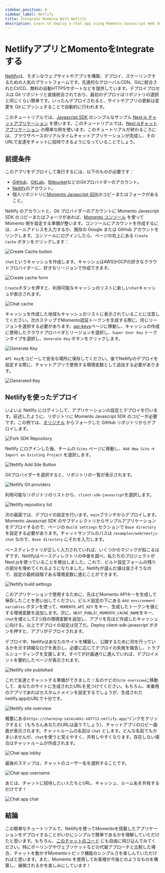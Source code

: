 ```yaml
---
sidebar_position: 6
sidebar_label: Netlify
title: Integrate Momento With Netlify
description: Learn to deploy a chat app using Momento Javascript Web SDK to Netlify.
---
```


# NetlifyアプリとMomentoをIntegrateする

[Netlify](https://www.netlify.com/)は、モダンなウェブサイトやアプリを構築、デプロイ、スケーリングするための人気のプラットフォームです。先進的なグローバルCDN、Gitに統合されたCI/CD、無料の自動HTTPSサポートなどを提供しています。デプロイプロセスは Git リポジトリと直接統合されており、最初のデプロイはリポジトリの選択と同じくらい簡単です。いったんデプロイされると、サイトやアプリの更新は変更を Git にプッシュすることで自動的に行われます。

このチュートリアルでは、[Javascript SDK](https://github.com/momentohq/client-sdk-javascript) のシンプルなサンプル [Next.js チャットアプリケーション](https://github.com/momentohq/client-sdk-javascript/tree/main/examples/web/nextjs-chat) を使います。このチュートリアルでは、[Next.jsチャットアプリケーション]() の簡単な例を使います。このチュートリアルが終わるころには、ブラウザベースのリアルタイムチャットアプリケーションが完成し、そのURLで友達をチャットに招待できるようになっていることでしょう。

## 前提条件

このアプリをデプロイして実行するには、以下のものが必要です：

- [GitHub](https://github.com/)、[GitLab](https://gitlab.com)、[Bitbucket](https://bitbucket.org/)などのGitプロバイダーのアカウント。
- [Netlify](https://www.netlify.com/)のアカウント。
- 個人リポジトリに[Momento Javascript SDK](https://github.com/momentohq/client-sdk-javascript)のコピーまたはフォークがあること。

Netlify のアカウントと、Git プロバイダーのアカウントに Momento Javascript SDK のコピーまたはフォークがあれば、[Momento コンソール](https://console.gomomento.com) を使って Momento 側を設定する準備が整います。コンソールにアカウントを作成するには、メールアドレスを入力するか、既存の Google または GitHub アカウントをリンクします。コンソールにログインしたら、ページの右上にある `Create Cache` ボタンをクリックします：

![Create Cache button](/img/console-create-cache.png)

`chat`というキャッシュを作成します。キャッシュはAWSかGCPの好きなクラウドプロバイダーに、好きなリージョンで作成できます。

![Create cache form](/img/console-create-cache-form.png)

`Create`ボタンを押すと、利用可能なキャッシュのリストに新しい`chat`キャッシュが表示されます。

![Chat cache](/img/console-caches-chat.png)

キャッシュを作成した地域もキャッシュのリストに表示されていることに注意してください。次のステップでMomento認証トークンを生成する際に、同じリージョンを選択する必要があります。[api-keys](https://console.gomomento.com/api-keys)ページに移動し、キャッシュの作成に使用したクラウドプロバイダとリージョンを選択し、`Super User Key` トークンタイプを選択し、`Generate Key` ボタンをクリックします。


![Generate Key](/img/console-generate-api-key.png)

`API Key`をコピーして安全な場所に保存してください。後でNetlifyのデプロイを設定する際に、チャットアプリで使用する環境変数として追加する必要があります。

![Generated Key](/img/console-api-key-result.png)

## Netlifyを使ったデプロイ

いよいよ Netlify にログインして、アプリケーションの設定とデプロイを行います。前述したように、リポジトリに Momento Javascript SDK のコピーが必要です。この例では、[オリジナル](https://github.com/momentohq/client-sdk-javascript) からフォークした GitHub リポジトリからデプロイします。

![Fork SDK Repository](/img/github-fork-js-sdk.png)

Netlify にログインした後、チームの `Sites` ページに移動し、`Add New Site` -> `Import an Existing Project` を選択します。

![Netlify Add Site Button](/img/netlify-add-site.png)

Gitプロバイダーを選択すると、リポジトリの一覧が表示されます。

![Netlify Git providers](/img/netlify-git-providers.png)

利用可能なリポジトリのリストから、`client-sdk-javascript`を選択します。

![Netlify repository list](/img/netlify-repo-list.png)

次の画面では、デプロイの設定を行います。`main`ブランチからデプロイします。Momento Javascript SDK のサブディレクトリからサンプルアプリケーションをデプロイするので、ページの `Build settings` セクションで `Base directory` を設定する必要があります。チャットサンプルのパスは `/examples/web/nextjs-chat` なので、`Base directory` にそれを入力します。

ベースディレクトリが正しく入力されていれば、いくつかのマジックが起こるはずです。Netlifyはベースディレクトリの中身を調べ、私たちのプロジェクトがNext.jsを使っていることを検出しました。これで、ビルド設定フォームの残りの部分を埋めてくれるようになりました。Netlifyが選んだ値は良さそうなので、設定の最終段階である環境変数に進むことができます。

![Netlify build settings](/img/netlify-build-settings.png)

このアプリケーションで使用するために、先ほどMomento APIキーを生成して保存したことを思い出してください。ビルド設定の下にある `Add environment variables` ボタンを使って、`MOMENTO_API_KEY` をキー、生成したトークンを値とする環境変数を追加します。次に、`NEXT_PUBLIC_MOMENTO_CACHE_NAME`をキー、`chat`を値として2つ目の環境変数を追加し、アプリを先ほど作成したキャッシュに向ける。以上でデプロイの設定は完了だ。Deploy client-sdk-javascript`ボタンを押すと、アプリがデプロイされます。

デプロイ中、Netlifyはあなたのサイトを構築し、公開するために何を行っているかを示す詳細なログを表示し、必要に応じてデプロイの失敗を報告し、トラブルシューティングを支援します。すべてが計画通りに進んでいれば、デプロイメントを要約したページが表示されます。

![Netlify site published](/img/netlify-published-site.png)

これで友達とチャットする準備ができました！左のナビの`Site overview`に移動して、あなたのサイトに生成されたURLを見つけてください。もちろん、本番用のアプリであればカスタムドメインを設定するでしょうが、生成されたnetlify.appのURLで十分です。

![Netlify site overview](/img/netlify-site-overview.png)

概要にある`https://charming-salmiakki-e07713.netlify.app/`リンクをクリックすると（もちろんあなたのURLは違うでしょう）、チャットアプリのロビー画面が表示されます。チャットルームの名前は `chat` とします。どんな名前でもかまいませんが、`chat`を使うと覚えやすく、共有しやすくなります。存在しない場合はチャットルームが作成されます。

![Chat app lobby](/img/nextjs-chat-app-lobby.png)

最後のステップは、チャットのユーザー名を選択することです。

![Chat app username](/img/nextjs-chat-app-username.png)

あとは、チャットに招待したい人たちとURL、キャッシュ、ルーム名を共有するだけです！

![Chat app chat](/img/nextjs-chat-app-chat.png)

## 結論

この簡単なチュートリアルで、Netlifyを使ってMomentoを搭載したアプリケーションをデプロイすることがいかにシンプルで簡単であるかを理解していただけたと思います。もちろん、[このチャットのコード](https://github.com/momentohq/client-sdk-javascript/tree/main/examples/web/nextjs-chat) にも自由に飛び込んでみてください。特にポーリングやウェブソケットなどの代替アプローチと比較した場合、チャットを動かすMomentoトピック機能のシンプルさを楽しんでいただければと思います。また、Momento を使用してお客様が今後どのようなものを構築し、展開されるかを楽しみにしています！
